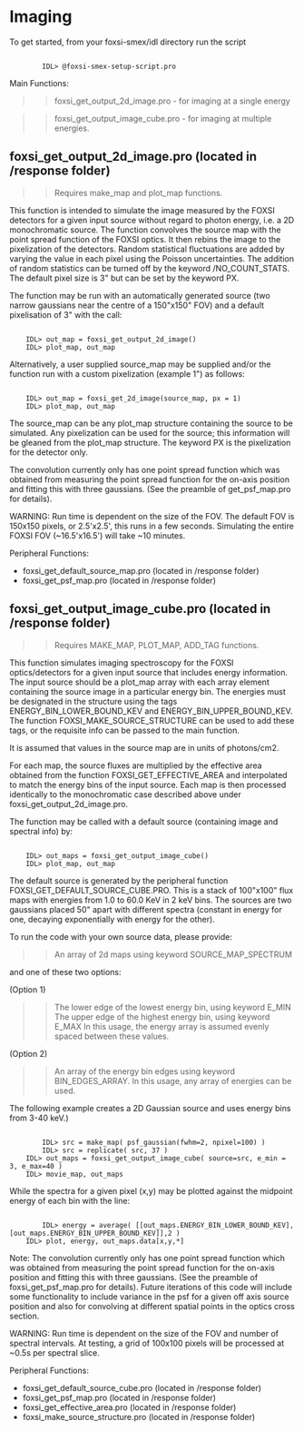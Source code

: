 Imaging
=======

To get started, from your foxsi-smex/idl directory run the script 

```

        IDL> @foxsi-smex-setup-script.pro

```

Main Functions:

>> foxsi_get_output_2d_image.pro    - for imaging at a single energy

>> foxsi_get_output_image_cube.pro  - for imaging at multiple energies.


foxsi_get_output_2d_image.pro                       (located in /response folder)
-----------------------------

>> Requires make_map and plot_map functions.

This function is intended to simulate the image measured by the FOXSI detectors for a
given input source without regard to photon energy, i.e. a 2D monochromatic source.
The function convolves the source map with the point spread function of the FOXSI optics.
It then rebins the image to the pixelization of the detectors.  Random statistical 
fluctuations are added by varying the value in each pixel using the Poisson uncertainties. 
The addition of random statistics can be turned off by the keyword /NO_COUNT_STATS. 
The default pixel size is 3" but can be set by the keyword PX.

The function may be run with an automatically generated source (two narrow gaussians 
near the centre of a 150"x150" FOV) and a default pixelisation of 3" with the call:

```

    IDL> out_map = foxsi_get_output_2d_image()
    IDL> plot_map, out_map

```

Alternatively, a user supplied source_map may be supplied and/or the function run with a
custom pixelization (example 1") as follows:

```

    IDL> out_map = foxsi_get_2d_image(source_map, px = 1)
    IDL> plot_map, out_map

```

The source_map can be any plot_map structure containing the source to be simulated. 
Any pixelization can be used for the source; this information will be gleaned from the 
plot_map structure.  The keyword PX is the pixelization for the detector only. 

The convolution currently only has one point spread function which was obtained from 
measuring the point spread function for the on-axis position and fitting this with 
three gaussians. (See the preamble of get_psf_map.pro for details).


WARNING: Run time is dependent on the size of the FOV. The default FOV is 150x150 pixels,
or 2.5'x2.5', this runs in a few seconds. Simulating the entire FOXSI FOV (~16.5'x16.5')
will take ~10 minutes.


Peripheral Functions:
- foxsi_get_default_source_map.pro            (located in /response folder)
- foxsi_get_psf_map.pro                       (located in /response folder)



foxsi_get_output_image_cube.pro                       (located in /response folder)
-------------------------------

>> Requires MAKE_MAP, PLOT_MAP, ADD_TAG functions.

This function simulates imaging spectroscopy for the FOXSI optics/detectors for a
given input source that includes energy information.  The input source should be a 
plot_map array with each array element containing the source image in a particular 
energy bin.  The energies must be designated in the structure using the tags 
ENERGY_BIN_LOWER_BOUND_KEV and ENERGY_BIN_UPPER_BOUND_KEV.  The function 
FOXSI_MAKE_SOURCE_STRUCTURE can be used to add these tags, or the requisite info can 
be passed to the main function.

It is assumed that values in the source map are in units of photons/cm2.

For each map, the source fluxes are multiplied by the effective area obtained from the 
function FOXSI_GET_EFFECTIVE_AREA and interpolated to match the energy bins of the input 
source.  Each map is then processed identically to the monochromatic case described above 
under foxsi_get_output_2d_image.pro.

The function may be called with a default source (containing image and spectral info) by:

```

    IDL> out_maps = foxsi_get_output_image_cube()
    IDL> plot_map, out_map

```

The default source is generated by the peripheral function 
FOXSI_GET_DEFAULT_SOURCE_CUBE.PRO. This is a stack of 100"x100" flux maps with energies 
from 1.0 to 60.0 KeV in 2 keV bins.  The sources are two gaussians placed 50" apart 
with different spectra (constant in energy for one, decaying exponentially with energy 
for the other).

To run the code with your own source data, please provide:

  >> An array of 2d maps using keyword SOURCE_MAP_SPECTRUM

and one of these two options:

  (Option 1)
  >> The lower edge of the lowest energy bin, using keyword E_MIN
  >> The upper edge of the highest energy bin, using keyword E_MAX
	In this usage, the energy array is assumed evenly spaced between these values.
  	 
  (Option 2)
  >> An array of the energy bin edges using keyword BIN_EDGES_ARRAY.  In this usage, 
		 any array of energies can be used.

The following example creates a 2D Gaussian source and uses energy bins from 3-40 keV.)

```

		IDL> src = make_map( psf_gaussian(fwhm=2, npixel=100) )
		IDL> src = replicate( src, 37 )
    IDL> out_maps = foxsi_get_output_image_cube( source=src, e_min = 3, e_max=40 )
    IDL> movie_map, out_maps

```

While the spectra for a given pixel (x,y) may be plotted against the midpoint energy of 
each bin with the line:

```

		IDL> energy = average( [[out_maps.ENERGY_BIN_LOWER_BOUND_KEV],[out_maps.ENERGY_BIN_UPPER_BOUND_KEV]],2 )
    IDL> plot, energy, out_maps.data[x,y,*]

```

Note: The convolution currently only has one point spread function which was obtained 
from measuring the point spread function for the on-axis position and fitting this with 
three gaussians. (See the preamble of foxsi_get_psf_map.pro for details). Future 
iterations of this code will include some functionality to include variance in the psf 
for a given off axis source position and also for convolving at different spatial points 
in the optics cross section.


WARNING: Run time is dependent on the size of the FOV and number of spectral intervals. 
At testing, a grid of 100x100 pixels will be processed at ~0.5s per spectral slice.


Peripheral Functions:
- foxsi_get_default_source_cube.pro                      (located in /response folder)
- foxsi_get_psf_map.pro                       (located in /response folder)
- foxsi_get_effective_area.pro            (located in /response folder)
- foxsi_make_source_structure.pro         (located in /response folder)
